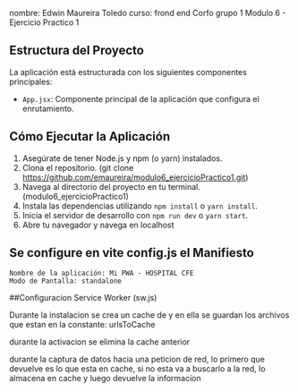 

nombre: Edwin Maureira Toledo
curso: frond end Corfo grupo 1
Modulo 6 - Ejercicio Practico 1

## Estructura del Proyecto

La aplicación está estructurada con los siguientes componentes principales:

-   `App.jsx`: Componente principal de la aplicación que configura el enrutamiento.


## Cómo Ejecutar la Aplicación

1.  Asegúrate de tener Node.js y npm (o yarn) instalados.
2.  Clona el repositorio. (git clone https://github.com/emaureira/modulo6_ejercicioPractico1.git) 
3.  Navega al directorio del proyecto en tu terminal. (modulo6_ejercicioPractico1)
4.  Instala las dependencias utilizando `npm install` o `yarn install`.
5.  Inicia el servidor de desarrollo con `npm run dev` o `yarn start`.
6.  Abre tu navegador y navega en localhost

## Se configure en vite config.js el Manifiesto
    Nombre de la aplicación: Mi PWA - HOSPITAL CFE
    Modo de Pantalla: standalone

##Configuracion Service Worker (sw.js)

Durante la instalacion se crea un cache de y en ella se guardan los archivos que estan en la constante: urlsToCache

durante la activacion se elimina la cache anterior

durante la captura de datos hacia una peticion de red, lo primero que devuelve es lo que esta en cache, si no esta va a buscarlo a la red, lo almacena en cache y luego devuelve la informacion

